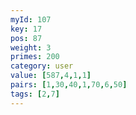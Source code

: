 ```yaml
---
myId: 107
key: 17
pos: 87
weight: 3
primes: 200
category: user
value: [587,4,1,1]
pairs: [1,30,40,1,70,6,50]
tags: [2,7]
---
```

